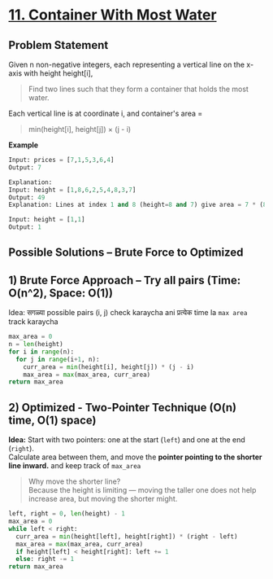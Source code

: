 # [11. Container With Most Water](https://leetcode.com/problems/container-with-most-water/description/)

## Problem Statement
Given n non-negative integers, each representing a vertical line on the x-axis with height height[i],
> Find two lines such that they form a container that holds the most water.

Each vertical line is at coordinate i, and container's area =
> min(height[i], height[j]) × (j - i)  
 
**Example**
```python
Input: prices = [7,1,5,3,6,4]
Output: 7

Explanation: 
Input: height = [1,8,6,2,5,4,8,3,7]
Output: 49
Explanation: Lines at index 1 and 8 (height=8 and 7) give area = 7 * (8 - 1) = 49
```
```python
Input: height = [1,1]
Output: 1
```
## Possible Solutions – Brute Force to Optimized
## 1) Brute Force Approach – Try all pairs (Time: O(n^2), Space: O(1))  
Idea: सगळ्या possible pairs (i, j) check karaycha ani प्रत्येक time la `max area` track karaycha  
```python
max_area = 0
n = len(height)
for i in range(n):
  for j in range(i+1, n):
    curr_area = min(height[i], height[j]) * (j - i)
    max_area = max(max_area, curr_area)
return max_area
```

## 2) Optimized - Two-Pointer Technique (O(n) time, O(1) space)  
**Idea:** Start with two pointers: one at the start (`left`) and one at the end (`right`).  
Calculate area between them, and move the **pointer pointing to the shorter line inward.** and keep track of `max_area`

> Why move the shorter line?  
> Because the height is limiting — moving the taller one does not help increase area, but moving the shorter might.  
```python
left, right = 0, len(height) - 1
max_area = 0
while left < right:
  curr_area = min(height[left], height[right]) * (right - left)
  max_area = max(max_area, curr_area)
  if height[left] < height[right]: left += 1
  else: right -= 1
return max_area
```

